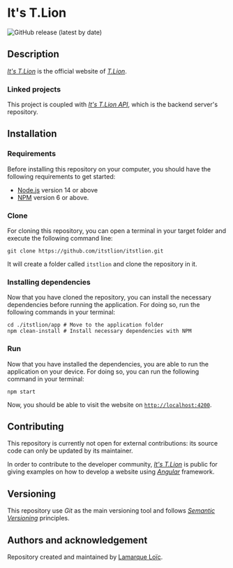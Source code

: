 # It's T.Lion

![GitHub release (latest by date)][badge-latest-release]

## Description

_[It's T.Lion][itstlion]_ is the official website of _[T.Lion][tlion-instagram]_.

### Linked projects

This project is coupled with _[It's T.Lion API][itstlion-api-repository]_, which is the backend server's repository.

## Installation

### Requirements

Before installing this repository on your computer, you should have the following requirements to get started:

- [Node.js][nodejs] version 14 or above
- [NPM] version 6 or above.

### Clone

For cloning this repository, you can open a terminal in your target folder and execute the following command line:

```shell
git clone https://github.com/itstlion/itstlion.git
```

It will create a folder called `itstlion` and clone the repository in it.

### Installing dependencies

Now that you have cloned the repository, you can install the necessary dependencies before running the application. For doing so, run the following commands in your terminal:

```shell
cd ./itstlion/app # Move to the application folder
npm clean-install # Install necessary dependencies with NPM
```

### Run

Now that you have installed the dependencies, you are able to run the application on your device. For doing so, you can run the following command in your terminal:

```shell
npm start
```

Now, you should be able to visit the website on [`http://localhost:4200`][localhost].

## Contributing

This repository is currently not open for external contributions: its source code can only be updated by its maintainer.

In order to contribute to the developer community, _[It's T.Lion][itstlion]_ is public for giving examples on how to develop a website using _[Angular]_ framework.

## Versioning

This repository use _Git_ as the main versioning tool and follows _[Semantic Versioning][sem-ver]_ principles.

## Authors and acknowledgement

Repository created and maintained by [Lamarque Loïc][lvmvrquxl].

[angular]: https://angular.io
[badge-latest-release]: https://img.shields.io/github/v/release/itstlion/itstlion?label=Latest%20release&style=for-the-badge
[itstlion]: http://www.itstlion.com
[itstlion-api-repository]: https://github.com/itstlion/itstlion-api.git
[localhost]: http://localhost:4200
[lvmvrquxl]: https://github.com/LVMVRQUXL
[nodejs]: https://nodejs.org
[npm]: https://www.npmjs.com
[sem-ver]: https://semver.org
[tlion-instagram]: https://www.instagram.com/itst.lion
